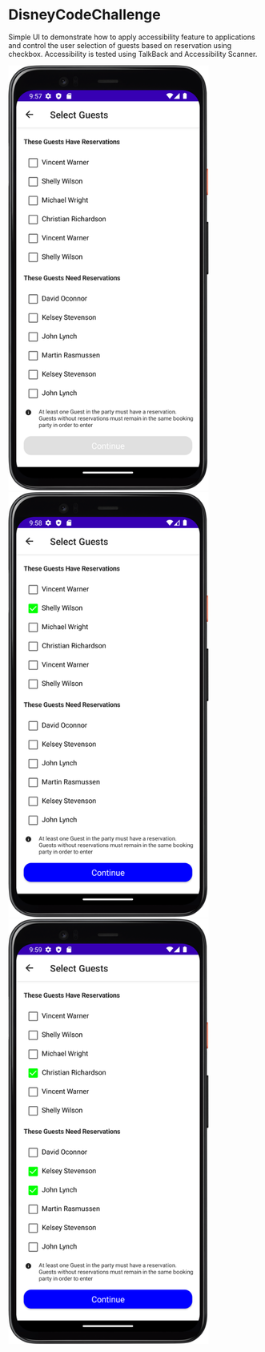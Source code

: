 # DisneyCodeChallenge 
Simple UI to demonstrate how to apply accessibility feature to applications and control the user selection of guests based on reservation using checkbox. 
Accessibility is tested using TalkBack and Accessibility Scanner.

<img src="img/img.png" width="400">
<img src="img/img_1.png" width="400">
<img src="img/img_2.png" width="400">